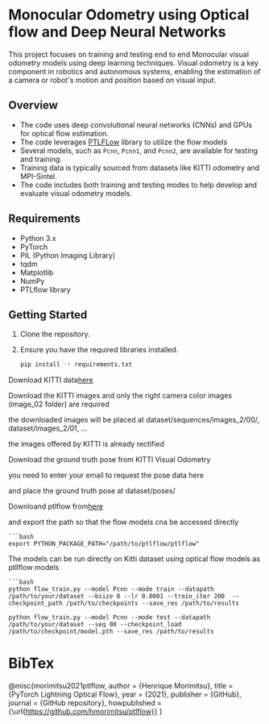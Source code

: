 # Monocular Odometry using Optical flow and Deep Neural Networks

This project focuses on training and testing end to end Monocular visual odometry models using deep learning techniques. Visual odometry is a key component in robotics and autonomous systems, enabling the estimation of a camera or robot's motion and position based on visual input.

## Overview

- The code uses deep convolutional neural networks (CNNs) and GPUs for optical flow estimation.
- The code leverages [PTLFLow]() library to utilize the flow models 
- Several models, such as `Pcnn`, `Pcnn1`, and `Pcnn2`, are available for testing and training.
- Training data is typically sourced from datasets like KITTI odometry and MPI-Sintel.
- The code includes both training and testing modes to help develop and evaluate visual odometry models.

## Requirements

- Python 3.x
- PyTorch
- PIL (Python Imaging Library)
- tqdm
- Matplotlib
- NumPy
- PTLflow library

## Getting Started

1. Clone the repository.

2. Ensure you have the required libraries installed.

   ```bash
   pip install -r requirements.txt

Download KITTI data[here](https://www.cvlibs.net/datasets/kitti/eval_odometry.php)

Download the KITTI images and only  the right camera color images (image_02 folder) are required

the downloaded images will be placed at dataset/sequences/images_2/00/, dataset/images_2/01, ...

the images offered by KITTI is already rectified

Download the ground truth pose from KITTI Visual Odometry

you need to enter your email to request the pose data here

and place the ground truth pose at dataset/poses/

Downloand ptlflow from[here](https://github.com/hmorimitsu/ptlflow)

and export the path so that the flow models cna be accessed directly

    ```bash
    export PYTHON_PACKAGE_PATH="/path/to/ptlflow/ptlflow"


The models can be run directly on Kitti dataset using optical flow models as ptllflow models  

    ```bash
    python flow_train.py --model Pcnn --mode train --datapath /path/to/your/dataset --bsize 8 --lr 0.0001 --train_iter 200  --checkpoint_path /path/to/checkpoints --save_res /path/to/results

    python flow_train.py --model Pcnn --mode test --datapath /path/to/your/dataset --seq 00 --checkpoint_load /path/to/checkpoint/model.pth --save_res /path/to/results


# BibTex

@misc{morimitsu2021ptlflow,
  author = {Henrique Morimitsu},
  title = {PyTorch Lightning Optical Flow},
  year = {2021},
  publisher = {GitHub},
  journal = {GitHub repository},
  howpublished = {\url{https://github.com/hmorimitsu/ptlflow}}
}